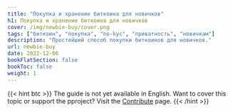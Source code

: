 ```yaml
---
title: "Покупка и хранение биткоина для новичков"
h1: Покупка и хранение биткоина для новичков
cover: /img/newbie-buy/cover.png
tags: ["биткоин", "покупка", "no-kyc", "приватность", "новичкам"]
description: "Простейший способ покупки биткоинов для новичков."
url: newbie-buy
date: 2022-12-06
bookFlatSection: false
bookToc: false
weight: 1
---
```


{{< hint btc >}}
The guide is not yet available in English. Want to cover this topic or support the pproject? Visit the [Contribute](/en/contribute) page. 
{{< /hint >}}